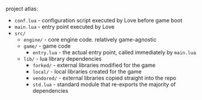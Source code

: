 project atlas:

 - `conf.lua` - configuration script executed by Love before game boot
 - `main.lua` - entry point executed by Love
 - `src/`
    - `engine/` - core engine code. relatively game-agnostic
    - `game/` - game code
        - `entry.lua` - the actual entry point, called immediately by `main.lua`
    - `lib/` - lua library dependencies
        - `forked/` - external libraries modified for the game
        - `local/` - local libraries created for the game
        - `vendored/` - external libraries copied straight into the repo
        - `std.lua` - standard module that re-exports the majority of dependencies
